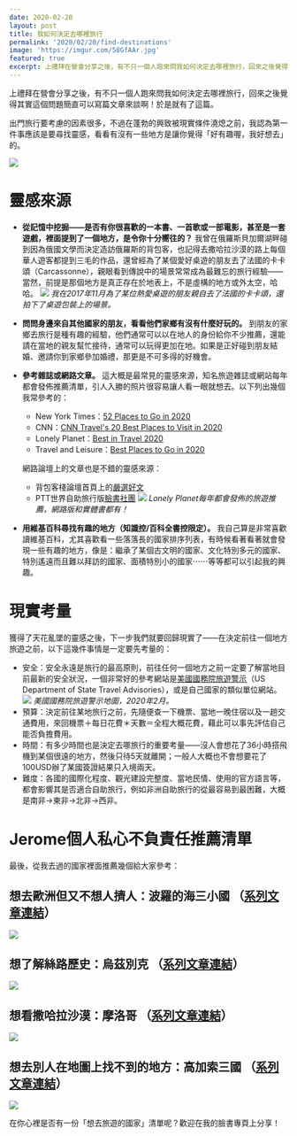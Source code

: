 ```yaml
---
date: 2020-02-20
layout: post
title: 我如何決定去哪裡旅行
permalink: '2020/02/20/find-destinations'
image: 'https://imgur.com/58GfAAr.jpg'
featured: true
excerpt: 上禮拜在營會分享之後，有不只一個人跑來問我如何決定去哪裡旅行，回來之後覺得其實這個問題簡直可以寫篇文章來談啊！於是就有了這篇。
---
```


上禮拜在營會分享之後，有不只一個人跑來問我如何決定去哪裡旅行，回來之後覺得其實這個問題簡直可以寫篇文章來談啊！於是就有了這篇。

出門旅行要考慮的因素很多，不過在蓬勃的興致被現實條件澆熄之前，我認為第一件事應該是要尋找靈感，看看有沒有一些地方是讓你覺得「好有趣喔，我好想去」的。

![](https://imgur.com/58GfAAr.jpg)

# 靈感來源

* **從記憶中挖掘——是否有你很喜歡的一本書、一首歌或一部電影，甚至是一套遊戲，裡面提到了一個地方，是令你十分嚮往的？** 我曾在俄羅斯貝加爾湖畔碰到因為俄國文學而決定造訪俄羅斯的背包客，也記得去撒哈拉沙漠的路上每個華人遊客都提到三毛的作品，還曾經為了某個愛好桌遊的朋友去了法國的卡卡頌（Carcassonne），親眼看到傳說中的場景常常成為最難忘的旅行經驗——當然，前提是那個地方是真正存在於地表上，不是虛構的地方或外太空，哈哈。
  ![](https://imgur.com/VvcetHH.jpg)
  *我在2017年11月為了某位熱愛桌遊的朋友親自去了法國的卡卡頌，還拍下了桌遊包裝上的場景。*
* **問問身邊來自其他國家的朋友，看看他們家鄉有沒有什麼好玩的。** 到朋友的家鄉去旅行是種有趣的經驗，他們通常可以以在地人的身份給你不少推薦，還能請在當地的親友幫忙接待，通常可以玩得更加在地。如果是正好碰到朋友結婚、邀請你到家鄉參加婚禮，那更是不可多得的好機會。
* **參考雜誌或網路文章。** 這大概是最常見的靈感來源，知名旅遊雜誌或網站每年都會發佈推薦清單，引人入勝的照片很容易讓人看一眼就想去。以下列出幾個我常參考的：
  * New York Times：[52 Places to Go in 2020](https://www.nytimes.com/interactive/2020/travel/places-to-visit.html)
  * CNN：[CNN Travel's 20 Best Places to Visit in 2020](https://www.cnn.com/travel/article/places-to-visit-2020/index.html)
  * Lonely Planet：[Best in Travel 2020](https://www.lonelyplanet.com/best-in-travel)
  * Travel and Leisure：[Best Places to Go in 2020](https://www.travelandleisure.com/trip-ideas/best-places-to-travel-in-2020)

  網路論壇上的文章也是不錯的靈感來源：
  * 背包客棧論壇首頁上的[嚴選好文](https://www.backpackers.com.tw/forum/)
  * PTT世界自助旅行版[臉書社團](https://www.facebook.com/groups/142317599238138/)
  ![](https://imgur.com/pIupNJ3.jpg)
  *Lonely Planet每年都會發佈的旅遊推薦，網路版和實體書都有！*

* **用維基百科尋找有趣的地方（知識控/百科全書控限定）。** 我自己算是非常喜歡讀維基百科，尤其喜歡看一些落落長的國家排序列表，有時候看著看著就會發現一些有趣的地方，像是：繼承了某個古文明的國家、文化特別多元的國家、特別遙遠而且難以拜訪的國家、面積特別小的國家⋯⋯等等都可以引起我的興趣。

# 現實考量

獲得了天花亂墜的靈感之後，下一步我們就要回歸現實了——在決定前往一個地方旅遊之前，以下這幾件事情是一定要先考量的：

* 安全：安全永遠是旅行的最高原則，前往任何一個地方之前一定要了解當地目前最新的安全狀況，一個非常好的參考網站是[美國國務院旅遊警示](https://travel.state.gov/content/travel/en/traveladvisories/traveladvisories.html/)（US Department of State Travel Advisories），或是自己國家的類似單位網站。
  ![](https://imgur.com/vVNZWYg.jpg)
  *美國國務院旅遊警示地圖，2020年2月。*
* 預算：決定前往某地旅行之前，先隨便查一下機票、當地一晚住宿以及一趟交通費用，來回機票＋每日花費＊天數＝全程大概花費，藉此可以事先評估自己能否負擔費用。
* 時間：有多少時間也是決定去哪旅行的重要考量——沒人會想花了36小時搭飛機到某個很遠的地方，然後只待5天就離開；一般人大概也不會想要花了100USD辦了某國簽證結果只入境兩天。
* 難度：各國的國際化程度、觀光建設完整度、當地民情、使用的官方語言等，都會影響其是否適合自助旅行，例如非洲自助旅行的從最容易到最困難，大概是南非->東非->北非->西非。

# Jerome個人私心不負責任推薦清單

最後，從我去過的國家裡面推薦幾個給大家參考：

## 想去歐洲但又不想人擠人：波羅的海三小國 （[系列文章連結](/2017/08/27/baltic-states)）
![](https://imgur.com/phxai5y.jpg)
## 想了解絲路歷史：烏茲別克 （[系列文章連結](/tag/Grand%20Trip)）
![](https://imgur.com/UkUWjcs.jpg)
## 想看撒哈拉沙漠：摩洛哥 （[系列文章連結](/tag/Morocco)）
![](https://imgur.com/GFofBZ5.jpg)
## 想去別人在地圖上找不到的地方：高加索三國 （[系列文章連結](/tag/Caucasus)）
![](https://imgur.com/CTCiBwk.jpg)

在你心裡是否有一份「想去旅遊的國家」清單呢？歡迎在我的臉書專頁上分享！
